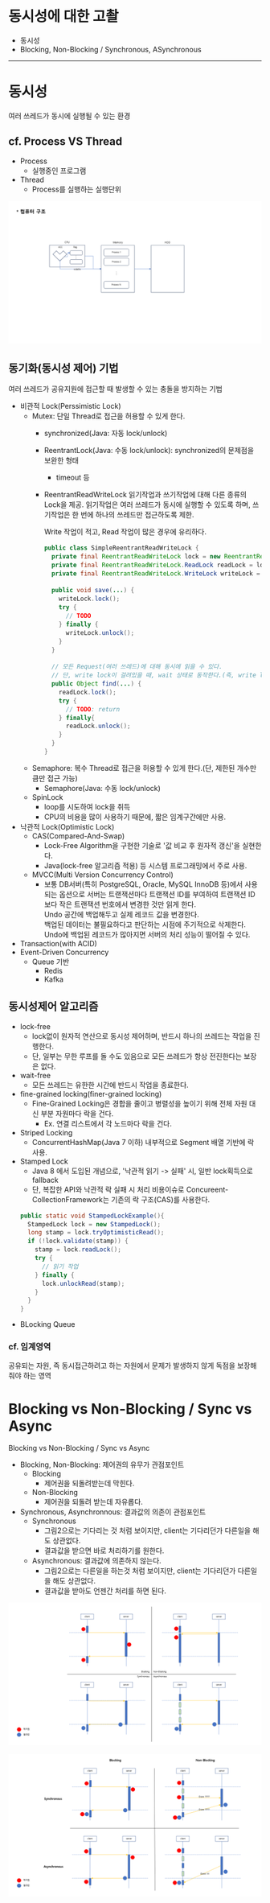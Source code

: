 # 동시성에 대한 고촬
- 동시성
- Blocking, Non-Blocking / Synchronous, ASynchronous

---

# 동시성
여러 쓰레드가 동시에 실행될 수 있는 환경

## cf. Process VS Thread
- Process
  - 실행중인 프로그램
- Thread
  - Process를 실행하는 실행단위

![슬라이드1.PNG](../Resource/Backend%2C%20%EC%BB%B4%ED%93%A8%ED%84%B0%20%EA%B5%AC%EC%A1%B0/%EC%8A%AC%EB%9D%BC%EC%9D%B4%EB%93%9C1.PNG)

## 동기화(동시성 제어) 기법
여러 쓰레드가 공유지원에 접근할 때 발생할 수 있는 충돌을 방지하는 기법

- 비관적 Lock(Perssimistic Lock)
  - Mutex: 단일 Thread로 접근을 허용할 수 있게 한다.
    - synchronized(Java: 자동 lock/unlock)
    - ReentrantLock(Java: 수동 lock/unlock): synchronized의 문제점을 보완한 형태
        - timeout 등
    - ReentrantReadWriteLock
      읽기작업과 쓰기작업에 대해 다른 종류의 Lock을 제공.
      읽기작업은 여러 쓰레드가 동시에 실행할 수 있도록 하며, 쓰기작업은 한 번에 하나의 쓰레드만 접근하도록 제한.
    
      Write 작업이 적고, Read 작업이 많은 경우에 유리하다.
      ```java
      public class SimpleReentrantReadWriteLock {
        private final ReentrantReadWriteLock lock = new ReentrantReadWriteLock();
        private final ReentrantReadWriteLock.ReadLock readLock = lock.readLock();
        private final ReentrantReadWriteLock.WriteLock writeLock = lock.writeLock();
      
        public void save(...) {
          writeLock.lock();
          try {
            // TODO
          } finally {
            writeLock.unlock();
          }
        }
      
        // 모든 Request(여러 쓰레드)에 대해 동시에 읽을 수 있다.
        // 단, write lock이 걸려있을 때, wait 상태로 동작한다.(즉, write lock에 종속적)
        public Object find(...) {
          readLock.lock();
          try {
            // TODO: return
          } finally{
            readLock.unlock();
          }
        }
      }
      ```
  - Semaphore: 복수 Thread로 접근을 허용할 수 있게 한다.(단, 제한된 개수만큼만 접근 가능)
    - Semaphore(Java: 수동 lock/unlock)
  - SpinLock
    - loop를 시도하여 lock을 취득
    - CPU의 비용을 많이 사용하기 때문에, 짧은 임계구간에만 사용.
- 낙관적 Lock(Optimistic Lock)
  - CAS(Compared-And-Swap)
    - Lock-Free Algorithm을 구현한 기술로 '값 비교 후 원자적 갱신'을 실현한다.
    - Java(lock-free 알고리즘 적용) 등 시스템 프로그래밍에서 주로 사용.
  - MVCC(Multi Version Concurrency Control)
    - 보통 DB서버(특히 PostgreSQL, Oracle, MySQL InnoDB 등)에서 사용되는 옵션으로 서버는 트랜잭션마다 트랜잭션 ID를 부여하여 트랜잭션 ID보다 작은 트랜잭션 번호에서 변경한 것만 읽게 한다.  
      Undo 공간에 백업해두고 실제 레코드 값을 변경한다.  
      백업된 데이터는 불필요하다고 판단하는 시점에 주기적으로 삭제한다.  
      Undo에 백업된 레코드가 많아지면 서버의 처리 성능이 떨어질 수 있다.
- Transaction(with ACID)
- Event-Driven Concurrency
  - Queue 기반
    - Redis
    - Kafka

## 동시성제어 알고리즘
- lock-free
  - lock없이 원자적 연산으로 동시성 제어하며, 반드시 하나의 쓰레드는 작업을 진행한다.
  - 단, 일부는 무한 루프를 돌 수도 있음으로 모든 쓰레드가 항상 전진한다는 보장은 없다. 
- wait-free
  - 모든 쓰레드는 유한한 시간에 반드시 작업을 종료한다.
- fine-grained locking(finer-grained locking)
  - Fine-Grained Locking은 경합을 줄이고 병렬성을 높이기 위해 전체 자원 대신 부분 자원마다 락을 건다.
    - Ex. 연결 리스트에서 각 노드마다 락을 건다.
- Striped Locking
  - ConcurrentHashMap(Java 7 이하) 내부적으로 Segment 배열 기반에 락 사용.
- Stamped Lock
  - Java 8 에서 도입된 개념으로, '낙관적 읽기 -> 실패' 시, 일반 lock획득으로 fallback
  - 단, 복잡한 API와 낙관적 락 실패 시 처리 비용이슈로 Concureent-CollectionFramework는 기존의 락 구조(CAS)를 사용한다.
  ```java
  public static void StampedLockExample(){
    StampedLock lock = new StampedLock();
    long stamp = lock.tryOptimisticRead();
    if (!lock.validate(stamp)) {
      stamp = lock.readLock();
      try {
        // 읽기 작업
      } finally {
        lock.unlockRead(stamp);
      }
    }
  }
  ```
- BLocking Queue

### cf. 임계영역
공유되는 자원, 즉 동시접근하려고 하는 자원에서 문제가 발생하지 않게 독점을 보장해줘야 하는 영역

# Blocking vs Non-Blocking / Sync vs Async
Blocking vs Non-Blocking / Sync vs Async
- Blocking, Non-Blocking: 제어권의 유무가 관점포인트
  - Blocking
      - 제어권을 되돌려받는데 막힌다.
  - Non-Blocking
      - 제어권을 되돌려 받는데 자유롭다.
- Synchronous, Asynchronnous: 결과값의 의존이 관점포인트
  - Synchronous
      - 그림2으로는 기다리는 것 처럼 보이지만, client는 기다리던가 다른일을 해도 상관없다.
      - 결과값을 받으면 바로 처리하기를 원한다.
  - Asynchronous: 결과값에 의존하지 않는다.
      - 그림2으로는 다른일을 하는것 처럼 보이지만, client는 기다리던가 다른일을 해도 상관없다.
      - 결과값을 받아도 언젠간 처리를 하면 된다.
  
![BLocking, Non-Blocking / Synchronous, Asynchronnous](../Resource/Backend%2C%20%EB%8F%99%EC%8B%9C%EC%84%B1/%EC%8A%AC%EB%9D%BC%EC%9D%B4%EB%93%9C1.PNG)

![BLocking, Non-Blocking / Synchronous, Asynchronnous](../Resource/Backend%2C%20%EB%8F%99%EC%8B%9C%EC%84%B1/%EC%8A%AC%EB%9D%BC%EC%9D%B4%EB%93%9C2.PNG)